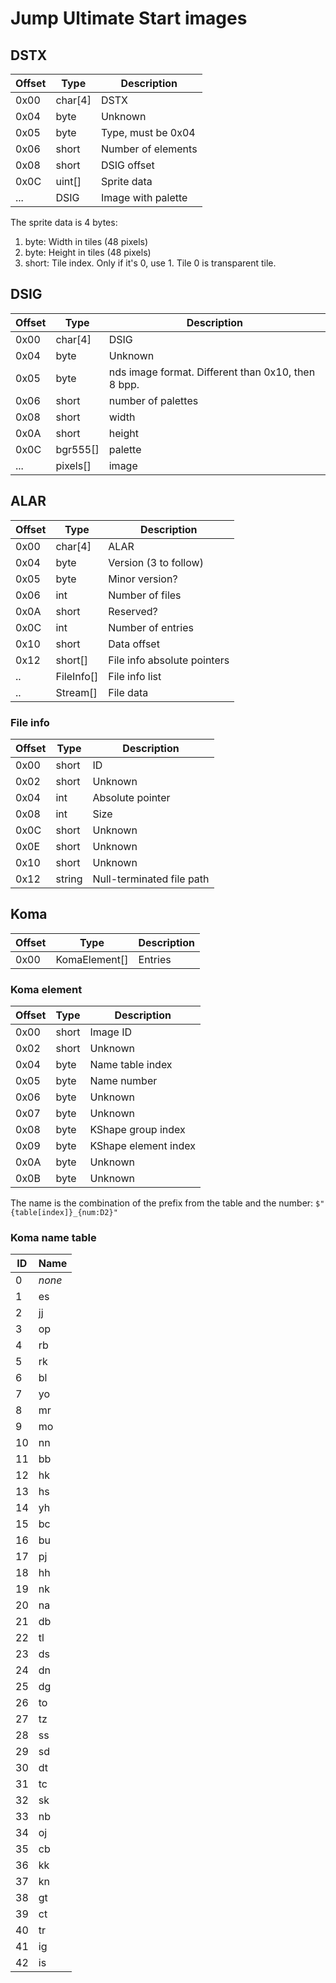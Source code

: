 # Jump Ultimate Start images

## DSTX

| Offset | Type    | Description        |
| ------ | ------- | ------------------ |
| 0x00   | char[4] | DSTX               |
| 0x04   | byte    | Unknown            |
| 0x05   | byte    | Type, must be 0x04 |
| 0x06   | short   | Number of elements |
| 0x08   | short   | DSIG offset        |
| 0x0C   | uint[]  | Sprite data        |
| ...    | DSIG    | Image with palette |

The sprite data is 4 bytes:

1. byte: Width in tiles (48 pixels)
2. byte: Height in tiles (48 pixels)
3. short: Tile index. Only if it's 0, use 1. Tile 0 is transparent tile.

## DSIG

| Offset | Type     | Description                                        |
| ------ | -------- | -------------------------------------------------- |
| 0x00   | char[4]  | DSIG                                               |
| 0x04   | byte     | Unknown                                            |
| 0x05   | byte     | nds image format. Different than 0x10, then 8 bpp. |
| 0x06   | short    | number of palettes                                 |
| 0x08   | short    | width                                              |
| 0x0A   | short    | height                                             |
| 0x0C   | bgr555[] | palette                                            |
| ...    | pixels[] | image                                              |

## ALAR

| Offset | Type       | Description                 |
| ------ | ---------- | --------------------------- |
| 0x00   | char[4]    | ALAR                        |
| 0x04   | byte       | Version (3 to follow)       |
| 0x05   | byte       | Minor version?              |
| 0x06   | int        | Number of files             |
| 0x0A   | short      | Reserved?                   |
| 0x0C   | int        | Number of entries           |
| 0x10   | short      | Data offset                 |
| 0x12   | short[]    | File info absolute pointers |
| ..     | FileInfo[] | File info list              |
| ..     | Stream[]   | File data                   |

### File info

| Offset | Type   | Description               |
| ------ | ------ | ------------------------- |
| 0x00   | short  | ID                        |
| 0x02   | short  | Unknown                   |
| 0x04   | int    | Absolute pointer          |
| 0x08   | int    | Size                      |
| 0x0C   | short  | Unknown                   |
| 0x0E   | short  | Unknown                   |
| 0x10   | short  | Unknown                   |
| 0x12   | string | Null-terminated file path |

## Koma

| Offset | Type          | Description |
| ------ | ------------- | ----------- |
| 0x00   | KomaElement[] | Entries     |

### Koma element

| Offset | Type  | Description          |
| ------ | ----- | -------------------- |
| 0x00   | short | Image ID             |
| 0x02   | short | Unknown              |
| 0x04   | byte  | Name table index     |
| 0x05   | byte  | Name number          |
| 0x06   | byte  | Unknown              |
| 0x07   | byte  | Unknown              |
| 0x08   | byte  | KShape group index   |
| 0x09   | byte  | KShape element index |
| 0x0A   | byte  | Unknown              |
| 0x0B   | byte  | Unknown              |

The name is the combination of the prefix from the table and the number:
`$"{table[index]}_{num:D2}"`

### Koma name table

| ID  | Name   |
| --- | ------ |
| 0   | _none_ |
| 1   | es     |
| 2   | jj     |
| 3   | op     |
| 4   | rb     |
| 5   | rk     |
| 6   | bl     |
| 7   | yo     |
| 8   | mr     |
| 9   | mo     |
| 10  | nn     |
| 11  | bb     |
| 12  | hk     |
| 13  | hs     |
| 14  | yh     |
| 15  | bc     |
| 16  | bu     |
| 17  | pj     |
| 18  | hh     |
| 19  | nk     |
| 20  | na     |
| 21  | db     |
| 22  | tl     |
| 23  | ds     |
| 24  | dn     |
| 25  | dg     |
| 26  | to     |
| 27  | tz     |
| 28  | ss     |
| 29  | sd     |
| 30  | dt     |
| 31  | tc     |
| 32  | sk     |
| 33  | nb     |
| 34  | oj     |
| 35  | cb     |
| 36  | kk     |
| 37  | kn     |
| 38  | gt     |
| 39  | ct     |
| 40  | tr     |
| 41  | ig     |
| 42  | is     |
